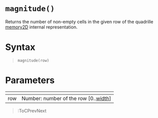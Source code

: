 # `magnitude()`

Returns the number of non-empty cells in the given row of the quadrille [memory2D](/docs/props#memory2d) internal representation.

# Syntax

> `magnitude(row)`

# Parameters

| <!-- --> | <!-- -->                                                  |
|----------|-----------------------------------------------------------|
| row      | Number: number of the row [0..[width](/docs/props#width)] |

> :ToCPrevNext